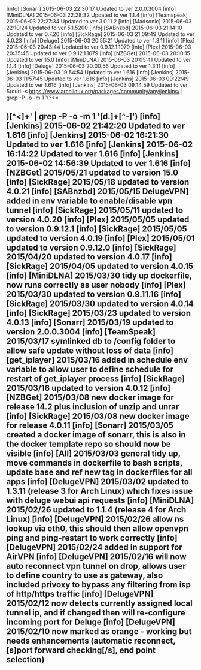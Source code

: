 [info] [Sonarr] 2015-06-03 22:30:17 Updated to ver 2.0.0.3004
[info] [MiniDLNA] 2015-06-03 22:28:32 Updated to ver 1.1.4
[info] [Teamspeak] 2015-06-03 22:27:34 Updated to ver 3.0.11.2
[info] [Madsonic] 2015-06-03 22:10:24 Updated to ver 5.1.5200
[info] [SABnzbd] 2015-06-03 21:14:10 Updated to ver 0.7.20
[info] [SickRage] 2015-06-03 21:09:49 Updated to ver 4.0.23
[info] [Deluge] 2015-06-03 20:55:21 Updated to ver 1.3.11
[info] [Plex] 2015-06-03 20:43:44 Updated to ver 0.9.12.1.1079
[info] [Plex] 2015-06-03 20:35:45 Updated to ver 0.9.12.1.1079
[info] [NZBGet] 2015-06-03 20:10:15 Updated to ver 15.0
[info] [MiniDLNA] 2015-06-03 20:05:41 Updated to ver 1.1.4
[info] [Deluge] 2015-06-03 20:00:56 Updated to ver 1.3.11
[info] [Jenkins] 2015-06-03 19:54:54 Updated to ver 1.616
[info] [Jenkins] 2015-06-03 11:57:45 Updated to ver 1.616
[info] [Jenkins] 2015-06-03 09:22:49 Updated to ver 1.616
[info] [Jenkins] 2015-06-03 09:14:59 Updated to ver $(curl -s https://www.archlinux.org/packages/community/any/jenkins/ | grep -P -o -m 1 '(?<=<h2>)[^<]+' | grep -P -o -m 1 '[d.]+[^-]')
[info] [Jenkins] 2015-06-02 21:42:20 Updated to ver 1.616
[info] [Jenkins] 2015-06-02 16:21:30 Updated to ver 1.616
[info] [Jenkins] 2015-06-02 16:14:22 Updated to ver 1.616
[info] [Jenkins] 2015-06-02 14:56:39 Updated to ver 1.616
[info] [NZBGet] 2015/05/21 updated to version 15.0
[info] [SickRage] 2015/05/18 updated to version 4.0.21
[info] [SABnzbd] 2015/05/15 DelugeVPN] added in env variable to enable/disable vpn tunnel
[info] [SickRage] 2015/05/11 updated to version 4.0.20
[info] [Plex] 2015/05/05 updated to version 0.9.12.1
[info] [SickRage] 2015/05/05 updated to version 4.0.19
[info] [Plex] 2015/05/01 updated to version 0.9.12.0
[info] [SickRage] 2015/04/20 updated to version 4.0.17
[info] [SickRage] 2015/04/05 updated to version 4.0.15
[info] [MiniDLNA] 2015/03/30 tidy up dockerfile, now runs correctly as user nobody
[info] [Plex] 2015/03/30 updated to version 0.9.11.16
[info] [SickRage] 2015/03/30 updated to version 4.0.14
[info] [SickRage] 2015/03/23 updated to version 4.0.13
[info] [Sonarr] 2015/03/19 updated to version 2.0.0.3004
[info] [TeamSpeak] 2015/03/17 symlinked db to /config folder to allow safe update without loss of data
[info] [get_iplayer] 2015/03/16 added in schedule env variable to allow user to define schedule for restart of get_iplayer process
[info] [SickRage] 2015/03/16 updated to version 4.0.12
[info] [NZBGet] 2015/03/08 new docker image for release 14.2 plus inclusion of unzip and unrar
[info] [SickRage] 2015/03/08 new docker image for release 4.0.11
[info] [Sonarr] 2015/03/05 created a docker image of sonarr, this is also in the docker template repo so should now be visible
[info] [All] 2015/03/03 general tidy up, move commands in dockerfile to bash scripts, update base and ref new tag in dockerfiles for all apps
[info] [DelugeVPN] 2015/03/02 updated to 1.3.11 (release 3 for Arch Linux) which fixes issue with deluge webui api requests
[info] [MiniDLNA] 2015/02/26 updated to 1.1.4 (release 4 for Arch Linux)
[info] [DelugeVPN] 2015/02/26 allow ns lookup via eth0, this should then allow openvpn ping and ping-restart to work correctly
[info] [DelugeVPN] 2015/02/24 added in support for AirVPN
[info] [DelugeVPN] 2015/02/16 will now auto reconnect vpn tunnel on drop, allows user to define country to use as gateway, also included privoxy to bypass any filtering from isp of http/https traffic
[info] [DelugeVPN] 2015/02/12 now detects currently assigned local tunnel ip, and if changed then will re-configure incoming port for Deluge
[info] [DelugeVPN] 2015/02/10 now marked as orange - working but needs enhancements (automatic reconnect, [s]port forward checking[/s], end point selection)